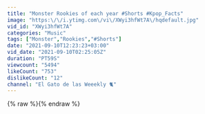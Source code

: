 ```yaml
---
title: "Monster Rookies of each year #Shorts #Kpop_Facts"
image: "https:\/\/i.ytimg.com\/vi\/XWyi3hfWt7A\/hqdefault.jpg"
vid_id: "XWyi3hfWt7A"
categories: "Music"
tags: ["Monster","Rookies","#Shorts"]
date: "2021-09-10T12:23:23+03:00"
vid_date: "2021-09-10T02:25:05Z"
duration: "PT59S"
viewcount: "5494"
likeCount: "753"
dislikeCount: "12"
channel: "El Gato de las Weeekly 🐈"
---
```

{% raw %}{% endraw %}
